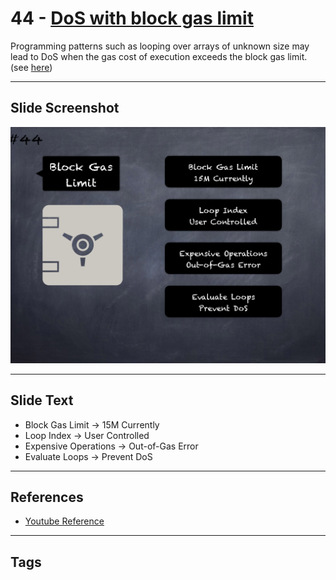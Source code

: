 # 44 - [DoS with block gas limit](DoS%20with%20block%20gas%20limit.md)
Programming patterns such as looping over arrays of unknown size may lead to DoS when the gas cost of execution exceeds the block gas limit. (see [here](https://swcregistry.io/docs/SWC-128))

___
## Slide Screenshot
![044.png](../../images/pitfalls_and_best_practices101/044.png)
___
## Slide Text
- Block Gas Limit -> 15M Currently
- Loop Index -> User Controlled
- Expensive Operations -> Out-of-Gas Error
- Evaluate Loops -> Prevent DoS
___
## References
- [Youtube Reference](https://youtu.be/YVewx1xVROE?t=238)
___
## Tags